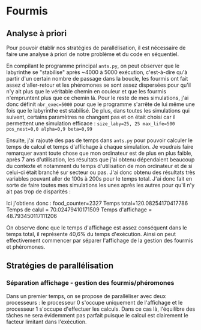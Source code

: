 # Fourmis


## Analyse à priori
Pour pouvoir établir nos stratégies de parallélisation, il est nécessaire de faire une analyse à priori de notre problème et du code en séquentiel. 

En compilant le programme principal `ants.py`, on peut observer que le labyrinthe se "stabilise" après ~4000 à 5000 exécution, c'est-à-dire qu'à partir d'un certain nombre de passage dans la boucle, les fourmis ont fait assez d'aller-retour et les phéromones se sont assez dispersées pour qu'il n'y ait plus que le véritable chemin en couleur et que les fourmis n'empruntent plus que ce chemin là. 
Pour le reste de mes simulations, j'ai donc définit `nbr_exec=5000` pour que le programme s'arrête de lui même une fois que le labyrinthe est stabilisé.
De plus, dans toutes les simulations qui suivent, certains paramètres ne changent pas et on était choisi car il permettent une simulation efficace :
`size_laby=25, 25
max_life=500
pos_nest=0,0
alpha=0,9
beta=0,99`

Ensuite, j'ai rajouté des pas de temps dans `ants.py` pour pouvoir calculer le temps de calcul et temps d'affichage à chaque simulation. 
Je voudrais faire remarquer avant toute chose que mon ordinateur est de plus en plus faible, après 7 ans d'utilisation, les résultats que j'ai obtenu dépendaient beaucoup du contexte et notamment du temps d'utilisation de mon ordinateur et de si celui-ci était branché sur secteur ou pas. J'ai donc obtenu des résultats très variables pouvant aller de 100s à 200s pour le temps total.
J'ai donc fait en sorte de faire toutes mes simulations les unes après les autres pour qu'il n'y ait pas trop de disparités : 

Ici j'obtiens donc :
food_counter=2327
Temps total=120.08254170417786
Temps de calul = 70.02479410171509
Temps d'affichage = 48.793450117111206

On observe donc que le temps d'affichage est assez conséquent dans le temps total, il représente 40,6% du temps d'exécution.
Ainsi on peut effectivement commencer par séparer l'affichage de la gestion des fourmis et phéromones.

## Stratégies de parallélisation 

### Séparation affichage - gestion des fourmis/phéromones

Dans un premier temps, on se propose de paralléliser avec deux processeurs : le processeur 0 s'occupe uniquement de l'affichage et le processeur 1 s'occupe d'effectuer les calculs.
Dans ce cas là, l'équilibre des tâches ne sera évidemment pas parfait puisque le calcul est clairement le facteur limitant dans l'exécution.










